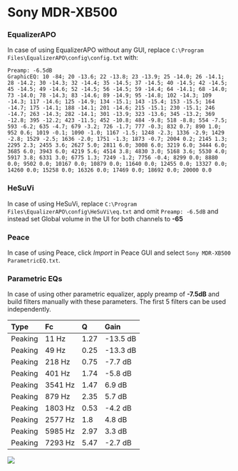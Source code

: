 # Sony MDR-XB500

### EqualizerAPO
In case of using EqualizerAPO without any GUI, replace `C:\Program Files\EqualizerAPO\config\config.txt`
with:
```
Preamp: -6.5dB
GraphicEQ: 10 -84; 20 -13.6; 22 -13.8; 23 -13.9; 25 -14.0; 26 -14.1; 28 -14.2; 30 -14.3; 32 -14.4; 35 -14.5; 37 -14.5; 40 -14.5; 42 -14.5; 45 -14.5; 49 -14.6; 52 -14.5; 56 -14.5; 59 -14.4; 64 -14.1; 68 -14.0; 73 -14.0; 78 -14.3; 83 -14.6; 89 -14.9; 95 -14.8; 102 -14.3; 109 -14.3; 117 -14.6; 125 -14.9; 134 -15.1; 143 -15.4; 153 -15.5; 164 -14.7; 175 -14.1; 188 -14.1; 201 -14.6; 215 -15.1; 230 -15.1; 246 -14.7; 263 -14.3; 282 -14.1; 301 -13.9; 323 -13.6; 345 -13.2; 369 -12.8; 395 -12.2; 423 -11.5; 452 -10.8; 484 -9.8; 518 -8.8; 554 -7.5; 593 -6.2; 635 -4.7; 679 -3.2; 726 -1.7; 777 -0.3; 832 0.7; 890 1.0; 952 0.6; 1019 -0.1; 1090 -1.0; 1167 -1.5; 1248 -2.3; 1336 -2.9; 1429 -2.8; 1529 -2.5; 1636 -2.0; 1751 -1.3; 1873 -0.7; 2004 0.2; 2145 1.3; 2295 2.3; 2455 3.6; 2627 5.0; 2811 6.0; 3008 6.0; 3219 6.0; 3444 6.0; 3685 6.0; 3943 6.0; 4219 5.6; 4514 3.8; 4830 3.0; 5168 3.6; 5530 4.0; 5917 3.8; 6331 3.0; 6775 1.3; 7249 -1.2; 7756 -0.4; 8299 0.0; 8880 0.0; 9502 0.0; 10167 0.0; 10879 0.0; 11640 0.0; 12455 0.0; 13327 0.0; 14260 0.0; 15258 0.0; 16326 0.0; 17469 0.0; 18692 0.0; 20000 0.0
```

### HeSuVi
In case of using HeSuVi, replace `C:\Program Files\EqualizerAPO\config\HeSuVi\eq.txt` and omit `Preamp:
-6.5dB` and instead set Global volume in the UI for both channels to **-65**

### Peace
In case of using Peace, click *Import* in Peace GUI and select `Sony MDR-XB500 ParametricEQ.txt`.

### Parametric EQs
In case of using other parametric equalizer, apply preamp of **-7.5dB** and build filters manually with
these parameters. The first 5 filters can be used independently.

| Type    | Fc      |    Q | Gain     |
|:--------|:--------|:-----|:---------|
| Peaking | 11 Hz   | 1.27 | -13.5 dB |
| Peaking | 49 Hz   | 0.25 | -13.3 dB |
| Peaking | 218 Hz  | 0.75 | -7.7 dB  |
| Peaking | 401 Hz  | 1.74 | -5.8 dB  |
| Peaking | 3541 Hz | 1.47 | 6.9 dB   |
| Peaking | 879 Hz  | 2.35 | 5.7 dB   |
| Peaking | 1803 Hz | 0.53 | -4.2 dB  |
| Peaking | 2577 Hz | 1.8  | 4.8 dB   |
| Peaking | 5985 Hz | 2.97 | 3.3 dB   |
| Peaking | 7293 Hz | 5.47 | -2.7 dB  |

![](https://raw.githubusercontent.com/jaakkopasanen/AutoEq/master/results/headphonecom/headphonecom/Sony%20MDR-XB500/Sony%20MDR-XB500.png)